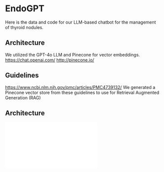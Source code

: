 # EndoGPT
Here is the data and code for our LLM-based chatbot for the management of thyroid nodules. 

## Architecture
We utilized the GPT-4o LLM and Pinecone for vector embeddings.
https://chat.openai.com/
http://pinecone.io/

## Guidelines
https://www.ncbi.nlm.nih.gov/pmc/articles/PMC4739132/
We generated a Pinecone vector store from these guidelines to use for Retrieval Augmented Generation (RAG)

## Architecture
![image](method-schematic.pdf)
